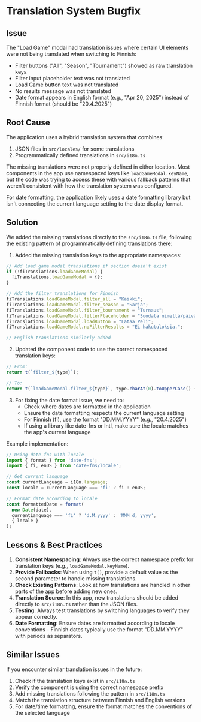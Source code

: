 # Translation System Bugfix

## Issue
The "Load Game" modal had translation issues where certain UI elements were not being translated when switching to Finnish:
- Filter buttons ("All", "Season", "Tournament") showed as raw translation keys
- Filter input placeholder text was not translated
- Load Game button text was not translated
- No results message was not translated
- Date format appears in English format (e.g., "Apr 20, 2025") instead of Finnish format (should be "20.4.2025")

## Root Cause
The application uses a hybrid translation system that combines:
1. JSON files in `src/locales/` for some translations
2. Programmatically defined translations in `src/i18n.ts`

The missing translations were not properly defined in either location. Most components in the app use namespaced keys like `loadGameModal.keyName`, but the code was trying to access these with various fallback patterns that weren't consistent with how the translation system was configured.

For date formatting, the application likely uses a date formatting library but isn't connecting the current language setting to the date display format.

## Solution
We added the missing translations directly to the `src/i18n.ts` file, following the existing pattern of programmatically defining translations there:

1. Added the missing translation keys to the appropriate namespaces:
```javascript
// Add load game modal translations if section doesn't exist
if (!fiTranslations.loadGameModal) {
  fiTranslations.loadGameModal = {};
}

// Add the filter translations for Finnish
fiTranslations.loadGameModal.filter_all = "Kaikki";
fiTranslations.loadGameModal.filter_season = "Sarja";
fiTranslations.loadGameModal.filter_tournament = "Turnaus";
fiTranslations.loadGameModal.filterPlaceholder = "Suodata nimellä/päivämäärällä...";
fiTranslations.loadGameModal.loadButton = "Lataa Peli";
fiTranslations.loadGameModal.noFilterResults = "Ei hakutuloksia.";

// English translations similarly added
```

2. Updated the component code to use the correct namespaced translation keys:
```javascript
// From:
return t(`filter_${type}`);

// To:
return t(`loadGameModal.filter_${type}`, type.charAt(0).toUpperCase() + type.slice(1));
```

3. For fixing the date format issue, we need to:
   - Check where dates are formatted in the application
   - Ensure the date formatting respects the current language setting
   - For Finnish (fi), use the format "DD.MM.YYYY" (e.g., "20.4.2025") 
   - If using a library like date-fns or Intl, make sure the locale matches the app's current language

Example implementation:
```javascript
// Using date-fns with locale
import { format } from 'date-fns';
import { fi, enUS } from 'date-fns/locale';

// Get current language
const currentLanguage = i18n.language;
const locale = currentLanguage === 'fi' ? fi : enUS;

// Format date according to locale
const formattedDate = format(
  new Date(date),
  currentLanguage === 'fi' ? 'd.M.yyyy' : 'MMM d, yyyy',
  { locale }
);
```

## Lessons & Best Practices
1. **Consistent Namespacing**: Always use the correct namespace prefix for translation keys (e.g., `loadGameModal.keyName`).
2. **Provide Fallbacks**: When using `t()`, provide a default value as the second parameter to handle missing translations.
3. **Check Existing Patterns**: Look at how translations are handled in other parts of the app before adding new ones.
4. **Translation Source**: In this app, new translations should be added directly to `src/i18n.ts` rather than the JSON files.
5. **Testing**: Always test translations by switching languages to verify they appear correctly.
6. **Date Formatting**: Ensure dates are formatted according to locale conventions - Finnish dates typically use the format "DD.MM.YYYY" with periods as separators.

## Similar Issues
If you encounter similar translation issues in the future:
1. Check if the translation keys exist in `src/i18n.ts`
2. Verify the component is using the correct namespace prefix
3. Add missing translations following the pattern in `src/i18n.ts`
4. Match the translation structure between Finnish and English versions
5. For date/time formatting, ensure the format matches the conventions of the selected language 